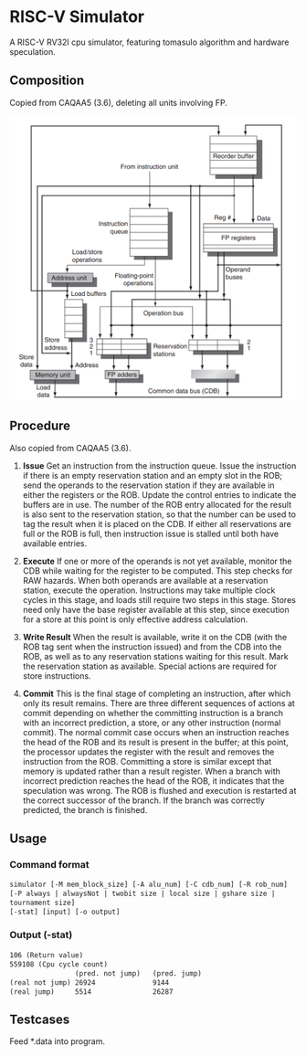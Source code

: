 # RISC-V Simulator

A RISC-V RV32I cpu simulator, featuring tomasulo algorithm and hardware speculation.

## Composition

Copied from CAQAA5 (3.6), deleting all units involving FP.

![basic structure fron CAQAA](./illustration/basic_structure.png)

## Procedure

Also copied from CAQAA5 (3.6).

1. **Issue** Get an instruction from the instruction queue. Issue the instruction if there is an empty reservation station and an empty slot in the ROB; send the operands to the reservation station if they are available in either the registers or the ROB. Update the control entries to indicate the buffers are in use. The number of the ROB entry allocated for the result is also sent to the reservation station, so that the number can be used to tag the result when it is placed on the CDB. If either all reservations are full or the ROB is full, then instruction issue is stalled until both have available entries.

2. **Execute** If one or more of the operands is not yet available, monitor the CDB while waiting for the register to be computed. This step checks for RAW hazards. When both operands are available at a reservation station, execute the operation. Instructions may take multiple clock cycles in this stage, and loads still require two steps in this stage. Stores need only have the base register available at this step, since execution for a store at this point is only effective address calculation.

3. **Write Result** When the result is available, write it on the CDB (with the ROB tag sent when the instruction issued) and from the CDB into the ROB, as well
as to any reservation stations waiting for this result. Mark the reservation station as available. Special actions are required for store instructions.

4. **Commit** This is the final stage of completing an instruction, after which only its result remains. There are three different sequences of actions at commit depending on whether the committing instruction is a branch with an incorrect prediction, a store, or any other instruction (normal commit). The normal commit case occurs when an instruction reaches the head of the ROB and its result is present in the buffer; at this point, the processor updates the register with the result and removes the instruction from the ROB. Committing a store is similar except that memory is updated rather than a result register. When a branch with incorrect prediction reaches the head of the ROB, it indicates that the speculation was wrong. The ROB is flushed and execution is restarted at the correct successor of the branch. If the branch was correctly predicted, the branch is finished.

## Usage

### Command format

    simulator [-M mem_block_size] [-A alu_num] [-C cdb_num] [-R rob_num]
    [-P always | alwaysNot | twobit size | local size | gshare size | tournament size]
    [-stat] [input] [-o output]

### Output (-stat)

    106 (Return value)
    559108 (Cpu cycle count)
                    (pred. not jump)   (pred. jump)
    (real not jump) 26924              9144
    (real jump)     5514               26287

## Testcases

Feed *.data into program.